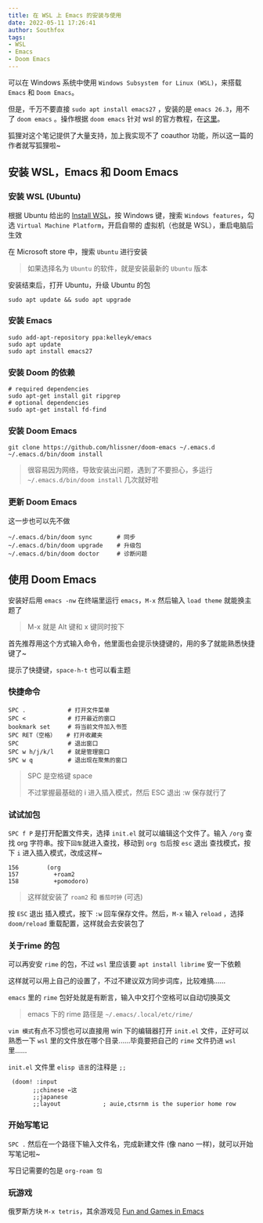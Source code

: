 ```yaml
---
title: 在 WSL 上 Emacs 的安装与使用
date: 2022-05-11 17:26:41
author: Southfox
tags:
- WSL
- Emacs
- Doom Emacs
---
```


可以在 Windows 系统中使用 `Windows Subsystem for Linux (WSL)`，来搭载 `Emacs` 和 `Doom Emacs`。

但是，千万不要直接 `sudo apt install emacs27`   ，安装的是 `emacs 26.3`，用不了 `doom emacs` 。操作根据 `doom emacs` 针对 wsl 的官方教程，在[这里](https://github.com/doomemacs/doomemacs/blob/master/docs/getting_started.org#with-wsl--ubuntu-1804-lts)。

狐狸对这个笔记提供了大量支持，加上我实现不了 coauthor 功能，所以这一篇的作者就写狐狸啦~

<!--more-->

## 安装 WSL，Emacs 和 Doom Emacs
### 安装 WSL (Ubuntu)
根据 Ubuntu 给出的 [Install WSL](https://ubuntu.com/tutorials/install-ubuntu-on-wsl2-on-windows-11-with-gui-support#2-install-wsl)，按 Windows 键，搜索 `Windows features`，勾选 `Virtual Machine Platform`，开启自带的 虚拟机（也就是 WSL），重启电脑后生效

在 Microsoft store 中，搜索 `Ubuntu` 进行安装

> 如果选择名为  `Ubuntu` 的软件，就是安装最新的 `Ubuntu` 版本


安装结束后，打开 Ubuntu，升级 Ubuntu 的包                                               

   ```shell
   sudo apt update && sudo apt upgrade
   ```

### 安装 Emacs

   ```shell
   sudo add-apt-repository ppa:kelleyk/emacs
   sudo apt update
   sudo apt install emacs27                     
   ```

### 安装 Doom 的依赖                                                     

   ```shell
   # required dependencies
   sudo apt-get install git ripgrep
   # optional dependencies
   sudo apt-get install fd-find
   ```

### 安装 Doom Emacs

```shell
git clone https://github.com/hlissner/doom-emacs ~/.emacs.d
~/.emacs.d/bin/doom install
```

> 很容易因为网络，导致安装出问题，遇到了不要担心，多运行 `~/.emacs.d/bin/doom install` 几次就好啦

### 更新 Doom Emacs
这一步也可以先不做
```shell
~/.emacs.d/bin/doom sync       # 同步
~/.emacs.d/bin/doom upgrade    # 升级包
~/.emacs.d/bin/doom doctor     # 诊断问题
```
## 使用 Doom Emacs
安装好后用 `emacs -nw` 在终端里运行 `emacs`，`M-x` 然后输入 `load theme`  就能换主题了

> M-x 就是 Alt 键和 x 键同时按下

首先推荐用这个方式输入命令，他里面也会提示快捷键的，用的多了就能熟悉快捷键了~

提示了快捷键，`space-h-t` 也可以看主题

###  快捷命令

```
SPC .            # 打开文件菜单
SPC <            # 打开最近的窗口
bookmark set     # 将当前文件加入书签
SPC RET（空格）   # 打开收藏夹
SPC              # 退出窗口
SPC w h/j/k/l    # 就是管理窗口
SPC w q          # 退出现在聚焦的窗口
```

> SPC 是空格键 space
>
> 不过掌握最基础的 i 进入插入模式，然后 ESC 退出 :w 保存就行了

###  试试加包

`SPC f P` 是打开配置文件夹，选择 `init.el` 就可以编辑这个文件了。输入 `/org` 查找 org 字符串。按下`回车`就进入查找，移动到 `org 包`后按 `esc` 退出 查找模式，按下 `i` 进入插入模式，改成这样~

```elisp
156        (org
157          +roam2
158          +pomodoro)
```

> 这样就安装了 `roam2` 和 `番茄时钟` (可选)


按 `ESC` 退出 插入模式，按下 `:w` 回车保存文件。然后，`M-x` 输入 `reload` ，选择 `doom/reload` 重载配置，这样就会去安装包了


### 关于rime 的包

可以再安安 `rime` 的包，不过 `wsl` 里应该要 `apt install librime` 安一下依赖

这样就可以用上自己的设置了，不过不建议双方同步词库，比较难搞……

`emacs` 里的 `rime` 包好处就是有断言，输入中文打个空格可以自动切换英文

> emacs 下的 rime 路径是 `~/.emacs/.local/etc/rime/`

`vim 模式`有点不习惯也可以直接用 win 下的编辑器打开 `init.el` 文件，正好可以熟悉一下 `wsl` 里的文件放在哪个目录......毕竟要把自己的 `rime` 文件扔进 `wsl`  里……

`init.el` 文件里 `elisp 语言`的注释是 `;;` 

```
 (doom! :input
       ;;chinese ←这
       ;;japanese
       ;;layout            ; auie,ctsrnm is the superior home row
```


### 开始写笔记

`SPC .` 然后在一个路径下输入文件名，完成新建文件 (像 nano 一样)，就可以开始写笔记啦~

写日记需要的包是 `org-roam 包`

### 玩游戏

俄罗斯方块  `M-x tetris`，其余游戏见 [Fun and Games in Emacs](https://www.masteringemacs.org/article/fun-games-in-emacs)